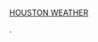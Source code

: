 <a class="weatherwidget-io" href="https://forecast7.com/en/29d76n95d37/houston/?unit=us" data-label_1="HOUSTON" data-label_2="WEATHER" data-theme="original" >HOUSTON WEATHER</a>
<script>
!function(d,s,id){var js,fjs=d.getElementsByTagName(s)[0];if(!d.getElementById(id)){js=d.createElement(s);js.id=id;js.src='https://weatherwidget.io/js/widget.min.js';fjs.parentNode.insertBefore(js,fjs);}}(document,'script','weatherwidget-io-js');
</script>.
